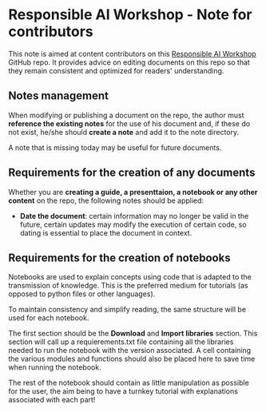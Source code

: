 # Responsible AI Workshop - Note for contributors 

This note is aimed at content contributors on this [Responsible AI Workshop](https://github.com/microsoft/responsible-ai-workshop) GitHub repo. It provides advice on editing documents on this repo so that they remain consistent and optimized for readers' understanding. 

## Notes management 

When modifying or publishing a document on the repo, the author must **reference the existing notes** for the use of his document and, if these do not exist, he/she should **create a note** and add it to the note directory.  

A note that is missing today may be useful for future documents. 

## Requirements for the creation of any documents 

Whether you are **creating a guide, a presenttaion, a notebook or any other content** on the repo, the following notes should be applied: 

- **Date the document**: certain information may no longer be valid in the future, certain updates may modify the execution of certain code, so dating is essential to place the document in context. 

## Requirements for the creation of notebooks 

Notebooks are used to explain concepts using code that is adapted to the transmission of knowledge. This is the preferred medium for tutorials (as opposed to python files or other languages). 

To maintain consistency and simplify reading, the same structure will be used for each notebook.  

The first section should be the **Download** and **Import libraries** section. This section will call up a requierements.txt file containing all the libraries needed to run the notebook with the version associated. A cell containing the various modules and functions should also be placed here to save time when running the notebook.  

The rest of the notebook should contain as little manipulation as possible for the user, the aim being to have a turnkey tutorial with explanations associated with each part! 

 